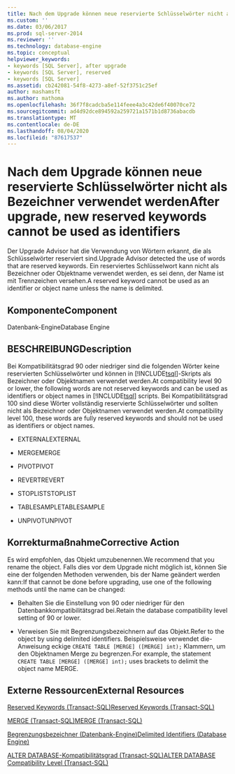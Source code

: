 ```yaml
---
title: Nach dem Upgrade können neue reservierte Schlüsselwörter nicht als Bezeichner verwendet werden | Microsoft-Dokumentation
ms.custom: ''
ms.date: 03/06/2017
ms.prod: sql-server-2014
ms.reviewer: ''
ms.technology: database-engine
ms.topic: conceptual
helpviewer_keywords:
- keywords [SQL Server], after upgrade
- keywords [SQL Server], reserved
- keywords [SQL Server]
ms.assetid: cb242081-54f8-4273-a8ef-52f3751c25ef
author: mashamsft
ms.author: mathoma
ms.openlocfilehash: 36f7f8cadcba5e114feee4a3c42de6f40070ce72
ms.sourcegitcommit: ad4d92dce894592a259721a1571b1d8736abacdb
ms.translationtype: MT
ms.contentlocale: de-DE
ms.lasthandoff: 08/04/2020
ms.locfileid: "87617537"
---
```

# <a name="after-upgrade-new-reserved-keywords-cannot-be-used-as-identifiers"></a><span data-ttu-id="1fc38-102">Nach dem Upgrade können neue reservierte Schlüsselwörter nicht als Bezeichner verwendet werden</span><span class="sxs-lookup"><span data-stu-id="1fc38-102">After upgrade, new reserved keywords cannot be used as identifiers</span></span>
  <span data-ttu-id="1fc38-103">Der Upgrade Advisor hat die Verwendung von Wörtern erkannt, die als Schlüsselwörter reserviert sind.</span><span class="sxs-lookup"><span data-stu-id="1fc38-103">Upgrade Advisor detected the use of words that are reserved keywords.</span></span> <span data-ttu-id="1fc38-104">Ein reserviertes Schlüsselwort kann nicht als Bezeichner oder Objektname verwendet werden, es sei denn, der Name ist mit Trennzeichen versehen.</span><span class="sxs-lookup"><span data-stu-id="1fc38-104">A reserved keyword cannot be used as an identifier or object name unless the name is delimited.</span></span>  
  
## <a name="component"></a><span data-ttu-id="1fc38-105">Komponente</span><span class="sxs-lookup"><span data-stu-id="1fc38-105">Component</span></span>  
 <span data-ttu-id="1fc38-106">Datenbank-Engine</span><span class="sxs-lookup"><span data-stu-id="1fc38-106">Database Engine</span></span>  
  
## <a name="description"></a><span data-ttu-id="1fc38-107">BESCHREIBUNG</span><span class="sxs-lookup"><span data-stu-id="1fc38-107">Description</span></span>  
 <span data-ttu-id="1fc38-108">Bei Kompatibilitätsgrad 90 oder niedriger sind die folgenden Wörter keine reservierten Schlüsselwörter und können in [!INCLUDE[tsql](../../includes/tsql-md.md)]-Skripts als Bezeichner oder Objektnamen verwendet werden.</span><span class="sxs-lookup"><span data-stu-id="1fc38-108">At compatibility level 90 or lower, the following words are not reserved keywords and can be used as identifiers or object names in [!INCLUDE[tsql](../../includes/tsql-md.md)] scripts.</span></span> <span data-ttu-id="1fc38-109">Bei Kompatibilitätsgrad 100 sind diese Wörter vollständig reservierte Schlüsselwörter und sollten nicht als Bezeichner oder Objektnamen verwendet werden.</span><span class="sxs-lookup"><span data-stu-id="1fc38-109">At compatibility level 100, these words are fully reserved keywords and should not be used as identifiers or object names.</span></span>  
  
-   <span data-ttu-id="1fc38-110">EXTERNAL</span><span class="sxs-lookup"><span data-stu-id="1fc38-110">EXTERNAL</span></span>  
  
-   <span data-ttu-id="1fc38-111">MERGE</span><span class="sxs-lookup"><span data-stu-id="1fc38-111">MERGE</span></span>  
  
-   <span data-ttu-id="1fc38-112">PIVOT</span><span class="sxs-lookup"><span data-stu-id="1fc38-112">PIVOT</span></span>  
  
-   <span data-ttu-id="1fc38-113">REVERT</span><span class="sxs-lookup"><span data-stu-id="1fc38-113">REVERT</span></span>  
  
-   <span data-ttu-id="1fc38-114">STOPLIST</span><span class="sxs-lookup"><span data-stu-id="1fc38-114">STOPLIST</span></span>  
  
-   <span data-ttu-id="1fc38-115">TABLESAMPLE</span><span class="sxs-lookup"><span data-stu-id="1fc38-115">TABLESAMPLE</span></span>  
  
-   <span data-ttu-id="1fc38-116">UNPIVOT</span><span class="sxs-lookup"><span data-stu-id="1fc38-116">UNPIVOT</span></span>  
  
## <a name="corrective-action"></a><span data-ttu-id="1fc38-117">Korrekturmaßnahme</span><span class="sxs-lookup"><span data-stu-id="1fc38-117">Corrective Action</span></span>  
 <span data-ttu-id="1fc38-118">Es wird empfohlen, das Objekt umzubenennen.</span><span class="sxs-lookup"><span data-stu-id="1fc38-118">We recommend that you rename the object.</span></span> <span data-ttu-id="1fc38-119">Falls dies vor dem Upgrade nicht möglich ist, können Sie eine der folgenden Methoden verwenden, bis der Name geändert werden kann:</span><span class="sxs-lookup"><span data-stu-id="1fc38-119">If that cannot be done before upgrading, use one of the following methods until the name can be changed:</span></span>  
  
-   <span data-ttu-id="1fc38-120">Behalten Sie die Einstellung von 90 oder niedriger für den Datenbankkompatibilitätsgrad bei.</span><span class="sxs-lookup"><span data-stu-id="1fc38-120">Retain the database compatibility level setting of 90 or lower.</span></span>  
  
-   <span data-ttu-id="1fc38-121">Verweisen Sie mit Begrenzungsbezeichnern auf das Objekt.</span><span class="sxs-lookup"><span data-stu-id="1fc38-121">Refer to the object by using delimited identifiers.</span></span> <span data-ttu-id="1fc38-122">Beispielsweise verwendet die-Anweisung eckige `CREATE TABLE [MERGE] ([MERGE] int);` Klammern, um den Objektnamen Merge zu begrenzen.</span><span class="sxs-lookup"><span data-stu-id="1fc38-122">For example, the statement `CREATE TABLE [MERGE] ([MERGE] int);` uses brackets to delimit the object name MERGE.</span></span>  
  
## <a name="external-resources"></a><span data-ttu-id="1fc38-123">Externe Ressourcen</span><span class="sxs-lookup"><span data-stu-id="1fc38-123">External Resources</span></span>  
 [<span data-ttu-id="1fc38-124">Reserved Keywords &#40;Transact-SQL&#41;</span><span class="sxs-lookup"><span data-stu-id="1fc38-124">Reserved Keywords &#40;Transact-SQL&#41;</span></span>](/sql/t-sql/language-elements/reserved-keywords-transact-sql)  
  
 [<span data-ttu-id="1fc38-125">MERGE &#40;Transact-SQL&#41;</span><span class="sxs-lookup"><span data-stu-id="1fc38-125">MERGE &#40;Transact-SQL&#41;</span></span>](/sql/t-sql/statements/merge-transact-sql)  
  
 [<span data-ttu-id="1fc38-126">Begrenzungsbezeichner (Datenbank-Engine)</span><span class="sxs-lookup"><span data-stu-id="1fc38-126">Delimited Identifiers (Database Engine)</span></span>](https://go.microsoft.com/fwlink/?LinkId=112509)  
  
 [<span data-ttu-id="1fc38-127">ALTER DATABASE-Kompatibilitätsgrad &#40;Transact-SQL&#41;</span><span class="sxs-lookup"><span data-stu-id="1fc38-127">ALTER DATABASE Compatibility Level &#40;Transact-SQL&#41;</span></span>](/sql/t-sql/statements/alter-database-transact-sql-compatibility-level)  
  
  
